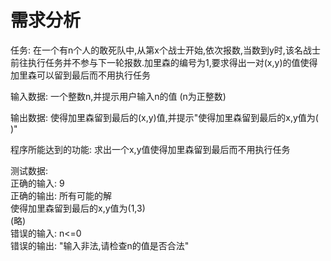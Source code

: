 # 需求分析

任务: 在一个有n个人的敢死队中,从第x个战士开始,依次报数,当数到y时,该名战士前往执行任务并不参与下一轮报数.加里森的编号为1,要求得出一对(x,y)的值使得加里森可以留到最后而不用执行任务

输入数据: 一个整数n,并提示用户输入n的值 (n为正整数)

输出数据: 使得加里森留到最后的(x,y)值,并提示"使得加里森留到最后的x,y值为(    )"

程序所能达到的功能: 求出一个x,y值使得加里森留到最后而不用执行任务

测试数据:  
    正确的输入: 9  
    正确的输出:  所有可能的解  
                使得加里森留到最后的x,y值为(1,3)  
                (略)  
    错误的输入: n<=0  
    错误的输出: "输入非法,请检查n的值是否合法"  
